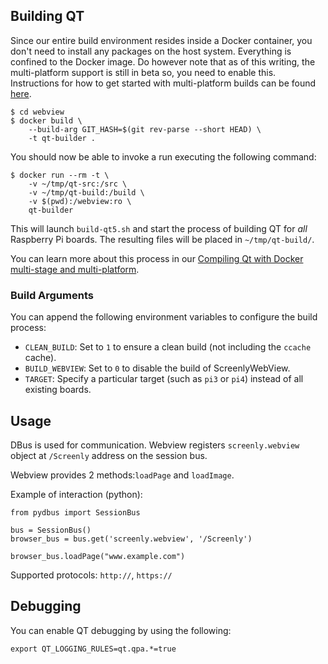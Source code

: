 ## Building QT

Since our entire build environment resides inside a Docker container, you don't need to install any packages on the host system. Everything is confined to the Docker image. Do however note that as of this writing, the multi-platform support is still in beta so, you need to enable this. Instructions for how to get started with multi-platform builds can be found [here](https://medium.com/@artur.klauser/building-multi-architecture-docker-images-with-buildx-27d80f7e2408).

```
$ cd webview
$ docker build \
    --build-arg GIT_HASH=$(git rev-parse --short HEAD) \
    -t qt-builder .
```

You should now be able to invoke a run executing the following command:

```
$ docker run --rm -t \
    -v ~/tmp/qt-src:/src \
    -v ~/tmp/qt-build:/build \
    -v $(pwd):/webview:ro \
    qt-builder
```

This will launch `build-qt5.sh` and start the process of building QT for *all* Raspberry Pi boards. The resulting files will be placed in `~/tmp/qt-build/`.

You can learn more about this process in our [Compiling Qt with Docker multi-stage and multi-platform](https://www.docker.com/blog/compiling-qt-with-docker-multi-stage-and-multi-platform/).

### Build Arguments

You can append the following environment variables to configure the build process:

* `CLEAN_BUILD`: Set to `1` to ensure a clean build (not including the `ccache` cache).
* `BUILD_WEBVIEW`:  Set to `0` to disable the build of ScreenlyWebView.
* `TARGET`: Specify a particular target (such as `pi3` or `pi4`) instead of all existing boards.

## Usage

DBus is used for communication.
Webview registers `screenly.webview` object at `/Screenly` address on the session bus.

Webview provides 2 methods:`loadPage` and `loadImage`.

Example of interaction (python):

```
from pydbus import SessionBus

bus = SessionBus()
browser_bus = bus.get('screenly.webview', '/Screenly')

browser_bus.loadPage("www.example.com")
```

Supported protocols: `http://`, `https://`

## Debugging

You can enable QT debugging by using the following:
```
export QT_LOGGING_RULES=qt.qpa.*=true
```
